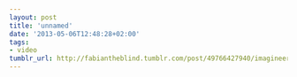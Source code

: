 ```yaml
---
layout: post
title: 'unnamed'
date: '2013-05-06T12:48:28+02:00'
tags:
- video
tumblr_url: http://fabiantheblind.tumblr.com/post/49766427940/imagineer-systems-saz-mastering-motion-tracking
---
```

